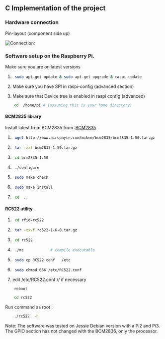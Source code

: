 ## C Implementation of the project

### Hardware connection

Pin-layout (component side up)

![Connection: ](https://github.com/FireMechs/RFID-Database/blob/master/c_version/image/connection.png)


### Software setup on the Raspberry Pi.

Make sure you are on latest versions

1. ```bash 
	sudo apt-get update & sudo apt-get upgrade & raspi-update
   ```

2. Make sure you have SPI  in raspi-config (advanced section)
3. Make sure that Device tree is enabled in raspi config (advanced)

```bash
	cd  /home/pi # (assuming this is your home directory)
```


#### BCM2835 library

Install latest from BCM2835 from :[BCM2835](http://www.airspayce.com/mikem/bcm2835/)

1. ```bash
	wget http://www.airspayce.com/mikem/bcm2835/bcm2835-1.50.tar.gz
   ```

2. ```bash
	tar -zxf bcm2835-1.50.tar.gz
   ```

3. ```bash
	cd bcm2835-1.50
   ```

4. ```bash
	./configure
   ```

5. ```bash
	sudo make check
   ```

6. ```bash
	sudo make install
   ```

7. ```bash
	cd  ..
   ```


#### RC522 utility

1. ```bash
	cd rfid-rc522
   ```

2. ```bash
	tar -zxvf rc522-1-6-0.tar.gz
   ```

3. ```bash
	cd rc522
   ```

4. ```bash
	./mc			# compile executable
   ```

5. ```bash
	sudo cp RC522.conf   /etc
   ```

6. ```bash
	sudo chmod 666 /etc/RC522.conf
   ```

7. edit   /etc/RC522.conf 		// if necessary


```bash
	reboot 
```

```bash
	cd rc522
```


Run command as root :  

```bash
	./rc522  -h
```


Note: The software was tested on Jessie Debian version with a Pi2 and Pi3. The GPIO section has not changed with the BCM2836, only the processor.
